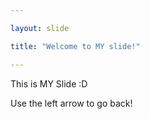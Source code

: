 ```yaml
---

layout: slide

title: "Welcome to MY slide!"

---
```


This is MY Slide :D



Use the left arrow to go back!
